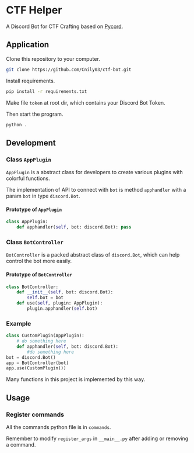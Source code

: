 # CTF Helper

A Discord Bot for CTF Crafting based on [Pycord](https://pycord.dev/github).

## Application

Clone this repository to your computer.

```bash
git clone https://github.com/Cnily03/ctf-bot.git
```

Install requirements.

```bash
pip install -r requirements.txt
```

Make file `token` at root dir, which contains your Discord Bot Token.

Then start the program.

```bash
python .
```

## Development

### Class `AppPlugin`

`AppPlugin` is a abstract class for developers to create various plugins with colorful functions.

The implementation of API to connect with `bot` is method `apphandler` with a param `bot` in type `discord.Bot`.

#### Prototype of `AppPlugin`

```python
class AppPlugin:
    def apphandler(self, bot: discord.Bot): pass
```

### Class `BotController`

`BotController` is a packed abstract class of `discord.Bot`, which can help control the bot more easily.

#### Prototype of `BotController`

```python
class BotController:
    def __init__(self, bot: discord.Bot):
        self.bot = bot
    def use(self, plugin: AppPlugin):
        plugin.apphandler(self.bot)
```

### Example

```python
class CustomPlugin(AppPlugin):
    # do something here
    def apphandler(self, bot: discord.Bot):
        #do something here
bot = discord.Bot()
app = BotController(bot)
app.use(CustomPlugin())
```

Many functions in this project is implemented by this way.

## Usage

### Register commands

All the commands python file is in `commands`.

Remember to modify `register_args` in `__main__.py` after adding  or removing a command.
